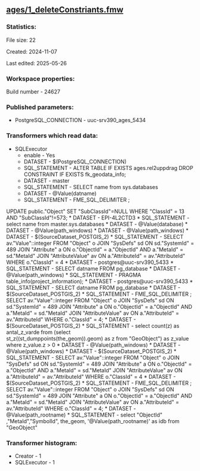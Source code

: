 ﻿## [ages/1_deleteConstriants.fmw](https://github.com/kicki58/kix_working_dir/blob/master/ages/1_deleteConstriants.fmw)

### Statistics:
File size: 22

Created: 2024-11-07

Last edited: 2025-05-26


### Workspace properties:
Build number    - 24627

### Published parameters:
*  PostgreSQL_CONNECTION    -   uuc-srv390_ages_5434



### Transformers which read data:
*  SQLExecutor
    * enable    -   Yes
    * DATASET    -   $(PostgreSQL_CONNECTION)
    * SQL_STATEMENT    -   ALTER TABLE IF EXISTS ages.rel2uppdrag DROP CONSTRAINT IF EXISTS fk_geodata_info;
    * DATASET    -   master
    * SQL_STATEMENT    -   SELECT name from sys.databases
    * DATASET    -   @Value(datname)
    * SQL_STATEMENT    -   FME_SQL_DELIMITER ;

UPDATE public."Object"
	SET "SubClassId"=NULL
	WHERE "ClassId" = 13  AND "SubClassId"!=573;
    * DATASET    -   EPI-4L2CTD3
    * SQL_STATEMENT    -   select name from master.sys.databases
    * DATASET    -   @Value(database)
    * DATASET    -   @Value(path_windows)
    * DATASET    -   @Value(path_windows)
    * DATASET    -   $(SourceDataset_POSTGIS_2)
    * SQL_STATEMENT    -   SELECT av."Value"::integer FROM "Object" o JOIN "SysDefs" sd ON sd."SystemId" = 489
    JOIN "Attribute" a ON o."ObjectId" = a."ObjectId" AND a."MetaId" = sd."MetaId"
    JOIN "AttributeValue" av ON a."AttributeId" = av."AttributeId" WHERE o."ClassId" = 4
    * DATASET    -   postgres@uuc-srv390_5433
    * SQL_STATEMENT    -   SELECT datname FROM pg_database
    * DATASET    -   @Value(path_windows)
    * SQL_STATEMENT    -   PRAGMA table_info(project_information); 
    * DATASET    -   postgres@uuc-srv390_5433
    * SQL_STATEMENT    -   SELECT datname FROM pg_database
    * DATASET    -   $(SourceDataset_POSTGIS_2)
    * SQL_STATEMENT    -   FME_SQL_DELIMITER ;
SELECT av."Value"::integer FROM "Object" o JOIN "SysDefs" sd ON sd."SystemId" = 489
    JOIN "Attribute" a ON o."ObjectId" = a."ObjectId" AND a."MetaId" = sd."MetaId"
    JOIN "AttributeValue" av ON a."AttributeId" = av."AttributeId" WHERE o."ClassId" = 4;
    * DATASET    -   $(SourceDataset_POSTGIS_2)
    * SQL_STATEMENT    -   select count(z) as antal_z_varde
from (select  
    st_z((st_dumppoints(the_geom)).geom) as z 
   from "GeoObject") as z_value
where z_value.z > 0
    * DATASET    -   @Value(path_windows)
    * DATASET    -   @Value(path_windows)
    * DATASET    -   $(SourceDataset_POSTGIS_2)
    * SQL_STATEMENT    -   SELECT av."Value"::integer FROM "Object" o JOIN "SysDefs" sd ON sd."SystemId" = 489
    JOIN "Attribute" a ON o."ObjectId" = a."ObjectId" AND a."MetaId" = sd."MetaId"
    JOIN "AttributeValue" av ON a."AttributeId" = av."AttributeId" WHERE o."ClassId" = 4
    * DATASET    -   $(SourceDataset_POSTGIS_2)
    * SQL_STATEMENT    -   FME_SQL_DELIMITER ;
SELECT av."Value"::integer FROM "Object" o JOIN "SysDefs" sd ON sd."SystemId" = 489
    JOIN "Attribute" a ON o."ObjectId" = a."ObjectId" AND a."MetaId" = sd."MetaId"
    JOIN "AttributeValue" av ON a."AttributeId" = av."AttributeId" WHERE o."ClassId" = 4;
    * DATASET    -   @Value(path_rootname)
    * SQL_STATEMENT    -   select "ObjectId" ,"MetaId","SymbolId", the_geom, '@Value(path_rootname)' as idb from "GeoObject"



### Transformer histogram:
*  Creator    -   1
*  SQLExecutor    -   1


